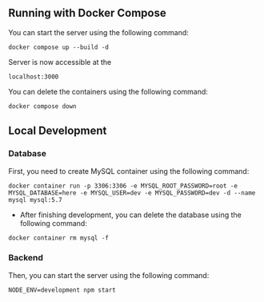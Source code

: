 ## Running with Docker Compose  
You can start the server using the following command:    
```  
docker compose up --build -d  
```  
Server is now accessible at the  
```  
localhost:3000  
```  
You can delete the containers using the following command:  
```  
docker compose down  
```

## Local Development
### Database   
First, you need to create MySQL container using the following command:  

```  
docker container run -p 3306:3306 -e MYSQL_ROOT_PASSWORD=root -e MYSQL_DATABASE=here -e MYSQL_USER=dev -e MYSQL_PASSWORD=dev -d --name mysql mysql:5.7
```  

* After finishing development, you can delete the database using the following command:   
```
docker container rm mysql -f
```

### Backend  
Then, you can start the server using the following command:  

```  
NODE_ENV=development npm start
```  
